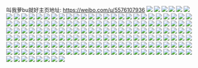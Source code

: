 叫我萝bu就好主页地址: https://weibo.com/u/5576107936 
![](https://wx4.sinaimg.cn/mw2000/0065mMoMly1h8iw3e4lmnj32c0340qv5.jpg) 
![](https://wx4.sinaimg.cn/mw2000/0065mMoMly1h8fmsy2wrwj32801o0b2a.jpg) 
![](https://wx4.sinaimg.cn/mw2000/0065mMoMly1h8cx9ufbdhj30u01t0dp5.jpg) 
![](https://wx4.sinaimg.cn/mw2000/0065mMoMly1h8cx9thzwwj30u01t048f.jpg) 
![](https://wx4.sinaimg.cn/mw2000/0065mMoMly1h86bc3t2gbj32ak340kjn.jpg) 
![](https://wx4.sinaimg.cn/mw2000/0065mMoMly1h7y3dbforaj31o0280b2a.jpg) 
![](https://wx4.sinaimg.cn/mw2000/0065mMoMly1h7y3d95n7yj31o02804qq.jpg) 
![](https://wx4.sinaimg.cn/mw2000/0065mMoMly1h7tc4hc74ij31401ii7q3.jpg) 
![](https://wx4.sinaimg.cn/mw2000/0065mMoMly1h7pwy37lbxj32801o0b2a.jpg) 
![](https://wx4.sinaimg.cn/mw2000/0065mMoMly1h7pwy6s5ghj32801o0hdu.jpg) 
![](https://wx4.sinaimg.cn/mw2000/0065mMoMly1h7ehlz1af8j31o029m4le.jpg) 
![](https://wx4.sinaimg.cn/mw2000/0065mMoMly1h7ehm0bhpuj31eh29sdts.jpg) 
![](https://wx4.sinaimg.cn/mw2000/0065mMoMly1h7ehlx6p31j32801o0b2a.jpg) 
![](https://wx4.sinaimg.cn/mw2000/0065mMoMly1h774hqqcu4j32801o0x6p.jpg) 
![](https://wx4.sinaimg.cn/mw2000/0065mMoMgy1h76enqjmbnj30n0132qd5.jpg) 
![](https://wx4.sinaimg.cn/mw2000/0065mMoMgy1h76enruyt0j30n014ogwk.jpg) 
![](https://wx4.sinaimg.cn/mw2000/0065mMoMgy1h72tf7q9ccj32801o0npe.jpg) 
![](https://wx4.sinaimg.cn/mw2000/0065mMoMgy1h72tf5ljrjj32801o04qq.jpg) 
![](https://wx4.sinaimg.cn/mw2000/0065mMoMgy1h72tf478vnj32801o0kjm.jpg) 
![](https://wx4.sinaimg.cn/mw2000/0065mMoMgy1h711z719olj315o1qiu0y.jpg) 
![](https://wx4.sinaimg.cn/mw2000/0065mMoMgy1h711z84iscj32801o0kjl.jpg) 
![](https://wx4.sinaimg.cn/mw2000/0065mMoMgy1h6un07qtrbj31ff12ktss.jpg) 
![](https://wx4.sinaimg.cn/mw2000/0065mMoMgy1h6r9687ehvj32c03401ar.jpg) 
![](https://wx4.sinaimg.cn/mw2000/0065mMoMgy1h6r8you5hlj32c0359b2c.jpg) 
![](https://wx4.sinaimg.cn/mw2000/0065mMoMgy1h6r8z854ygj32c035d7wh.jpg) 
![](https://wx4.sinaimg.cn/mw2000/0065mMoMgy1h6r97a8u5cj32c03551l1.jpg) 
![](https://wx4.sinaimg.cn/mw2000/0065mMoMgy1h6lg92aeo5j321x2qk1kz.jpg) 
![](https://wx4.sinaimg.cn/mw2000/0065mMoMgy1h6ekfhrvwbj32c0340b2b.jpg) 
![](https://wx4.sinaimg.cn/mw2000/0065mMoMgy1h6ekg1xhkgj32c0306qv9.jpg) 
![](https://wx4.sinaimg.cn/mw2000/0065mMoMgy1h6ekfe8pfxj33402c07wj.jpg) 
![](https://wx4.sinaimg.cn/mw2000/0065mMoMgy1h69ur8g4eoj31ja2mee81.jpg) 
![](https://wx4.sinaimg.cn/mw2000/0065mMoMgy1h69ur9q950j31vp2wjqv5.jpg) 
![](https://wx4.sinaimg.cn/mw2000/0065mMoMgy1h69urao3t9j31ld29f4qp.jpg) 
![](https://wx4.sinaimg.cn/mw2000/0065mMoMgy1h69ur76brwj31io28x1kx.jpg) 
![](https://wx4.sinaimg.cn/mw2000/0065mMoMgy1h69urbq2ukj31iw2ey4qp.jpg) 
![](https://wx4.sinaimg.cn/mw2000/0065mMoMgy1h65jvzuqdaj31wz2xxnpe.jpg) 
![](https://wx4.sinaimg.cn/mw2000/0065mMoMgy1h65jvxnal6j31x2309kjn.jpg) 
![](https://wx4.sinaimg.cn/mw2000/0065mMoMly1h63yu9acbtj31sy2nddos.jpg) 
![](https://wx4.sinaimg.cn/mw2000/0065mMoMly1h63yubk02qj31sd2ryu0y.jpg) 
![](https://wx4.sinaimg.cn/mw2000/0065mMoMly1h63yuc1d9lj30n01dsgsp.jpg) 
![](https://wx4.sinaimg.cn/mw2000/0065mMoMly1h5lfw3pedzj31o0280npf.jpg) 
![](https://wx4.sinaimg.cn/mw2000/0065mMoMly1h5lfw6yjsoj31o0280kjn.jpg) 
![](https://wx4.sinaimg.cn/mw2000/0065mMoMly1h5lfwa4m0aj31o0280qv7.jpg) 
![](https://wx4.sinaimg.cn/mw2000/0065mMoMly1h5lfwcv1igj31o026ynpf.jpg) 
![](https://wx4.sinaimg.cn/mw2000/0065mMoMly1h5lfwf1uwzj31o0264hdv.jpg) 
![](https://wx4.sinaimg.cn/mw2000/0065mMoMly1h5fur45jsfj31o0280hdt.jpg) 
![](https://wx4.sinaimg.cn/mw2000/0065mMoMly1h5fuqzfy93j31o02804qq.jpg) 
![](https://wx4.sinaimg.cn/mw2000/0065mMoMly1h5fur0aronj31bc1o0x6a.jpg) 
![](https://wx4.sinaimg.cn/mw2000/0065mMoMly1h5fur0stjuj32c03401kx.jpg) 
![](https://wx4.sinaimg.cn/mw2000/0065mMoMly1h5fur20zrgj31w32is4qp.jpg) 
![](https://wx4.sinaimg.cn/mw2000/0065mMoMly1h5fur2pn0nj30n014l4ab.jpg) 
![](https://wx4.sinaimg.cn/mw2000/0065mMoMly1h5fur64o36j32801o0e81.jpg) 
![](https://wx4.sinaimg.cn/mw2000/0065mMoMly1h5a6cu7l57j31o02804qr.jpg) 
![](https://wx4.sinaimg.cn/mw2000/0065mMoMly1h5a6d0d8uxj31o02807wj.jpg) 
![](https://wx4.sinaimg.cn/mw2000/0065mMoMly1h5a6d7dskej31o0280u0y.jpg) 
![](https://wx4.sinaimg.cn/mw2000/0065mMoMly1h5a6cnug5ij31o02801kz.jpg) 
![](https://wx4.sinaimg.cn/mw2000/0065mMoMly1h3lxa55szfj30u01swwq9.jpg) 
![](https://wx4.sinaimg.cn/mw2000/0065mMoMly1h3lxa32ehoj32801o01kx.jpg) 
![](https://wx4.sinaimg.cn/mw2000/0065mMoMly1h3lxa3wx6uj325x1n1e81.jpg) 
![](https://wx4.sinaimg.cn/mw2000/0065mMoMly1h3lxa2g3eij31o0280x6p.jpg) 
![](https://wx4.sinaimg.cn/mw2000/0065mMoMly1h3lxa4lilsj31o0280qv5.jpg) 
![](https://wx4.sinaimg.cn/mw2000/0065mMoMly1h3cd2tthamj326o2wxx6p.jpg) 
![](https://wx4.sinaimg.cn/mw2000/0065mMoMly1h3cd2senbcj32bz33cu0y.jpg) 
![](https://wx4.sinaimg.cn/mw2000/0065mMoMly1h3cd2t02vrj32801o0npd.jpg) 
![](https://wx4.sinaimg.cn/mw2000/0065mMoMly1h3cd2r2xcfj31o0280hdu.jpg) 
![](https://wx4.sinaimg.cn/mw2000/0065mMoMly1h34kmtq52jj31mc2gwkjn.jpg) 
![](https://wx4.sinaimg.cn/mw2000/0065mMoMly1h34km3sbhyj31gs2ag1ky.jpg) 
![](https://wx4.sinaimg.cn/mw2000/0065mMoMly1h34klswbf8j31gs2ag1kz.jpg) 
![](https://wx4.sinaimg.cn/mw2000/0065mMoMly1h34kmg88q6j31it2k6hdv.jpg) 
![](https://wx4.sinaimg.cn/mw2000/0065mMoMly1h34kn4tr76j31in2a5x6p.jpg) 
![](https://wx4.sinaimg.cn/mw2000/0065mMoMly1h34knfc7qpj31in2a51kz.jpg) 
![](https://wx4.sinaimg.cn/mw2000/0065mMoMly1h2m76vd5sbj315o1qix6p.jpg) 
![](https://wx4.sinaimg.cn/mw2000/0065mMoMly1h2m772ojv6j315o1qi4qq.jpg) 
![](https://wx4.sinaimg.cn/mw2000/0065mMoMly1h2hl9gcnbyj30tu13u7eg.jpg) 
![](https://wx4.sinaimg.cn/mw2000/0065mMoMly1h2hl9imp5bj31km24hb2a.jpg) 
![](https://wx4.sinaimg.cn/mw2000/0065mMoMly1h2hl9exgwxj31o02807wj.jpg) 
![](https://wx4.sinaimg.cn/mw2000/0065mMoMly1h2hl9rbql3j31o0280qv7.jpg) 
![](https://wx4.sinaimg.cn/mw2000/0065mMoMly1h2hl9uuw09j31o0280b2b.jpg) 
![](https://wx4.sinaimg.cn/mw2000/0065mMoMly1h2hl9zs3c0j324h24hu16.jpg) 
![](https://wx4.sinaimg.cn/mw2000/0065mMoMly1h221g3z2d9j32c0340e83.jpg) 
![](https://wx4.sinaimg.cn/mw2000/0065mMoMly1h221g09o4wj315o1qihdt.jpg) 
![](https://wx4.sinaimg.cn/mw2000/0065mMoMly1h221g5y1j6j32ds1schdt.jpg) 
![](https://wx4.sinaimg.cn/mw2000/0065mMoMly1h221g9fiqwj33402c01kz.jpg) 
![](https://wx4.sinaimg.cn/mw2000/0065mMoMly1h1qv1g1yx9j32801o0qv5.jpg) 
![](https://wx4.sinaimg.cn/mw2000/0065mMoMly1h1qv0bwge9j30n00mzjvr.jpg) 
![](https://wx4.sinaimg.cn/mw2000/0065mMoMly1h1qv0bfarcj32c02c0x6p.jpg) 
![](https://wx4.sinaimg.cn/mw2000/0065mMoMly1h1jj9efz28j32801o01kz.jpg) 
![](https://wx4.sinaimg.cn/mw2000/0065mMoMly1h1jj95gsroj32801o0kjl.jpg) 
![](https://wx4.sinaimg.cn/mw2000/0065mMoMly1h1jj9a2o85j32801o0b2a.jpg) 
![](https://wx4.sinaimg.cn/mw2000/0065mMoMly1h1jj9fyf2zj321c2txe83.jpg) 
![](https://wx4.sinaimg.cn/mw2000/0065mMoMly1h1jj927t8pj31o0254hdu.jpg) 
![](https://wx4.sinaimg.cn/mw2000/0065mMoMly1h1jj9hftknj31p72k1qv6.jpg) 
![](https://wx4.sinaimg.cn/mw2000/0065mMoMly1h1jj9l5rs2j32c0340e84.jpg) 
![](https://wx4.sinaimg.cn/mw2000/0065mMoMly1h1jjaxltuxj313e0u4amo.jpg) 
![](https://wx4.sinaimg.cn/mw2000/0065mMoMly1h1e6fvgfrzj32c0340kjm.jpg) 
![](https://wx4.sinaimg.cn/mw2000/0065mMoMly1h1e6eaioppj30n01bwtmb.jpg) 
![](https://wx4.sinaimg.cn/mw2000/0065mMoMly1h1e6ebopohj323p2u8kjl.jpg) 
![](https://wx4.sinaimg.cn/mw2000/0065mMoMly1h1e6er8ln1j33402c0qv7.jpg) 
![](https://wx4.sinaimg.cn/mw2000/0065mMoMly1h1e6f2ipxqj33402c01l0.jpg) 
![](https://wx4.sinaimg.cn/mw2000/0065mMoMly1h1bvjtmp4cj30n01ds4a7.jpg) 
![](https://wx4.sinaimg.cn/mw2000/0065mMoMly1h19ke52qx6j30u018wdme.jpg) 
![](https://wx4.sinaimg.cn/mw2000/0065mMoMly1h19ke4jb9ej318w0u0dld.jpg) 
![](https://wx4.sinaimg.cn/mw2000/0065mMoMly1h19ke5izo3j318w0u044b.jpg) 
![](https://wx4.sinaimg.cn/mw2000/0065mMoMly1h19ke5uwycj318w0u0dlq.jpg) 
![](https://wx4.sinaimg.cn/mw2000/0065mMoMly1h13th4ujioj32af340b2b.jpg) 
![](https://wx4.sinaimg.cn/mw2000/0065mMoMly1h13th2tk0qj32c035lnph.jpg) 
![](https://wx4.sinaimg.cn/mw2000/0065mMoMly1h13th7exyaj32c0340qv7.jpg) 
![](https://wx4.sinaimg.cn/mw2000/0065mMoMly1h127scdhqyj30n01ds4qp.jpg) 
![](https://wx4.sinaimg.cn/mw2000/0065mMoMly1h1056b9mr1j31o0280kjm.jpg) 
![](https://wx4.sinaimg.cn/mw2000/0065mMoMly1h1055yiqj7j31o0280npd.jpg) 
![](https://wx4.sinaimg.cn/mw2000/0065mMoMly1h1056epgg6j31o0280kjm.jpg) 
![](https://wx4.sinaimg.cn/mw2000/0065mMoMly1h0vro9cq06j31o0280x6p.jpg) 
![](https://wx4.sinaimg.cn/mw2000/0065mMoMly1h0vroe8lemj32801o04qp.jpg) 
![](https://wx4.sinaimg.cn/mw2000/0065mMoMly1h0s27piadfj32c0340hdu.jpg) 
![](https://wx4.sinaimg.cn/mw2000/0065mMoMly1h0s27qk8ygj32c0340b2a.jpg) 
![](https://wx4.sinaimg.cn/mw2000/0065mMoMly1h0s27o3omij32c0340u0y.jpg) 
![](https://wx4.sinaimg.cn/mw2000/0065mMoMly1h0akh237lxj31o0280u0y.jpg) 
![](https://wx4.sinaimg.cn/mw2000/0065mMoMly1h0akh4iaowj31o02801kz.jpg) 
![](https://wx4.sinaimg.cn/mw2000/0065mMoMly1h0akh5t3eej31o0280u0y.jpg) 
![](https://wx4.sinaimg.cn/mw2000/0065mMoMly1h0akh39yklj31o0280x6q.jpg) 
![](https://wx4.sinaimg.cn/mw2000/0065mMoMly1h0akh0tnolj32801o0hct.jpg) 
![](https://wx4.sinaimg.cn/mw2000/0065mMoMly1h0akhcfez9j32801o0hd1.jpg) 
![](https://wx4.sinaimg.cn/mw2000/0065mMoMly1h0akhd5vqxj32801o01kx.jpg) 
![](https://wx4.sinaimg.cn/mw2000/0065mMoMly1h00hl96kpmj31o0280x29.jpg) 
![](https://wx4.sinaimg.cn/mw2000/0065mMoMly1h00hl77fz5j30u0140gre.jpg) 
![](https://wx4.sinaimg.cn/mw2000/0065mMoMly1h00hl7sykcj30n00n2af1.jpg) 
![](https://wx4.sinaimg.cn/mw2000/0065mMoMly1gzb3rrjpyzj31o0280e81.jpg) 
![](https://wx4.sinaimg.cn/mw2000/0065mMoMly1gzb3rt8832j31o0280b29.jpg) 
![](https://wx4.sinaimg.cn/mw2000/0065mMoMly1gzb3rq4z7hj31o0280npd.jpg) 
![](https://wx4.sinaimg.cn/mw2000/0065mMoMly1gzb3ru4kxaj31o0280tq6.jpg) 
![](https://wx4.sinaimg.cn/mw2000/0065mMoMly1gyxbdl3splj32801o0kjm.jpg) 
![](https://wx4.sinaimg.cn/mw2000/0065mMoMly1gyxbds2xljj32801o07wj.jpg) 
![](https://wx4.sinaimg.cn/mw2000/0065mMoMgy1gwvaz169fgj31o0280e81.jpg) 
![](https://wx4.sinaimg.cn/mw2000/0065mMoMgy1gwvayz725kj33402c0b2b.jpg) 
![](https://wx4.sinaimg.cn/mw2000/0065mMoMly1gwp4f62o07j31o0280qv5.jpg) 
![](https://wx4.sinaimg.cn/mw2000/0065mMoMly1gwp4enjom2j31o0280x6p.jpg) 
![](https://wx4.sinaimg.cn/mw2000/0065mMoMly1gwp4ewan7rj31o0280kjl.jpg) 
![](https://wx4.sinaimg.cn/mw2000/0065mMoMly1gwp4l7zwocj31o02801ky.jpg) 
![](https://wx4.sinaimg.cn/mw2000/0065mMoMgy1gwexka3iqgj31o02801ky.jpg) 
![](https://wx4.sinaimg.cn/mw2000/0065mMoMgy1gwexkdi3pej31o02801ky.jpg) 
![](https://wx4.sinaimg.cn/mw2000/0065mMoMgy1gwexk2zzk0j31sc2dse81.jpg) 
![](https://wx4.sinaimg.cn/mw2000/0065mMoMgy1gwexk52f95j31o0280hdt.jpg) 
![](https://wx4.sinaimg.cn/mw2000/0065mMoMgy1gwexm83hspj31o02801ky.jpg) 
![](https://wx4.sinaimg.cn/mw2000/0065mMoMgy1gwexknl4xzj32c0340hdw.jpg) 
![](https://wx4.sinaimg.cn/mw2000/0065mMoMgy1gwexkgciocj31sc2dsqv5.jpg) 
![](https://wx4.sinaimg.cn/mw2000/0065mMoMgy1gwexk6ujcaj31o0280hdt.jpg) 
![](https://wx4.sinaimg.cn/mw2000/0065mMoMgy1gwexkrlygtj32142uo7wi.jpg) 
![](https://wx4.sinaimg.cn/mw2000/0065mMoMgy1gwexkw1i2bj33402c0u0x.jpg) 
![](https://wx4.sinaimg.cn/mw2000/0065mMoMgy1gwexl2i7ymj33402c01kz.jpg) 
![](https://wx4.sinaimg.cn/mw2000/0065mMoMgy1gwexl89iv0j33402c0e83.jpg) 
![](https://wx4.sinaimg.cn/mw2000/0065mMoMgy1gwexlb5q8mj33402c0u0x.jpg) 
![](https://wx4.sinaimg.cn/mw2000/0065mMoMgy1gwexlg6xhoj320i2m11ky.jpg) 
![](https://wx4.sinaimg.cn/mw2000/0065mMoMgy1gwexlkhc4bj32c03404qr.jpg) 
![](https://wx4.sinaimg.cn/mw2000/0065mMoMgy1gwexmdf0efj32ds1ornpe.jpg) 
![](https://wx4.sinaimg.cn/mw2000/0065mMoMgy1gwexm488pvj31o0280hdt.jpg) 
![](https://wx4.sinaimg.cn/mw2000/0065mMoMgy1gwexmgk5cjj32801o0x6p.jpg) 
![](https://wx4.sinaimg.cn/mw2000/0065mMoMgy1gw03r1fx5zj31o0280e82.jpg) 
![](https://wx4.sinaimg.cn/mw2000/0065mMoMgy1gw03ro7er3j31o0280b2a.jpg) 
![](https://wx4.sinaimg.cn/mw2000/0065mMoMgy1gvyr5ccbxzj32801o0u0x.jpg) 
![](https://wx4.sinaimg.cn/mw2000/0065mMoMgy1gvyr5iubupj32zp22t1kz.jpg) 
![](https://wx4.sinaimg.cn/mw2000/0065mMoMgy1gvyr5t57x6j32c0340npe.jpg) 
![](https://wx4.sinaimg.cn/mw2000/0065mMoMgy1gvyr5mgp94j32c02c0x6q.jpg) 
![](https://wx4.sinaimg.cn/mw2000/0065mMoMgy1gvyr5pn221j33402c0npd.jpg) 
![](https://wx4.sinaimg.cn/mw2000/0065mMoMgy1gvyr5wg6ysj33402c07wj.jpg) 
